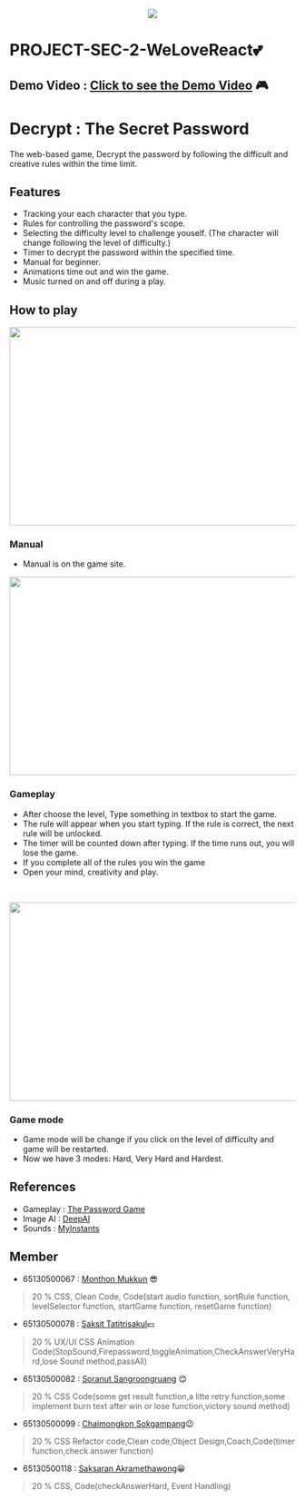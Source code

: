 <p align="center"><img src="https://github.com/Xsmitylnwza/PROJECT1-SEC-2-WeLoveReact/blob/main/public/images/group-logo.png"/></p>

# PROJECT-SEC-2-WeLoveReact💕


##  Demo Video : [Click to see the Demo Video](https://www.youtube.com/watch?v=TIypQWv4l-k)   🎮

# Decrypt : The Secret Password

The web-based game, Decrypt the password by following the difficult and creative rules within the time limit.

## Features

- Tracking your each character that you type.
- Rules for controlling the password's scope.
- Selecting the difficulty level to challenge youself. (The character will change following the level of difficulty.)
- Timer to decrypt the password within the specified time.
- Manual for beginner.
- Animations time out and win the game.
- Music turned on and off during a play.

## How to play

<p align="center"><img src="https://github.com/Xsmitylnwza/PROJECT1-SEC-2-WeLoveReact/blob/main/public/images/manual.gif" width="700" height="350"></p>

### Manual
- Manual is on the game site.


<p align="center"><img src="https://github.com/Xsmitylnwza/PROJECT1-SEC-2-WeLoveReact/blob/main/public/images/gameplay.gif" width="700" height="350"></p>

### Gameplay

- After choose the level, Type something in textbox to start the game.
- The rule will appear when you start typing. If the rule is correct, the next rule will be unlocked.
- The timer will be counted down after typing. If the time runs out, you will lose the game.
- If you complete all of the rules you win the game
- Open your mind, creativity and play.
<br>

<p align="center"><img src="https://github.com/Xsmitylnwza/PROJECT1-SEC-2-WeLoveReact/blob/main/public/images/select-mode.gif" width="700" height="350"></p>

### Game mode

- Game mode will be change if you click on the level of difficulty and game will be restarted.
- Now we have 3 modes: Hard, Very Hard and Hardest.

## References

- Gameplay : [The Password Game](https://neal.fun/password-game/)
- Image AI : [DeepAI](https://deepai.org/machine-learning-model/text2img)
- Sounds : [MyInstants](https://www.myinstants.com/)

## Member

- 65130500067 : [Monthon Mukkun](https://github.com/carrynong2) 😎
> 20 % CSS, Clean Code, Code(start audio function, sortRule function, levelSelector function, startGame function, resetGame function)
- 65130500078 : [Saksit Tatitrisakul](https://github.com/Tiskas02)💵
> 20 % UX/UI CSS Animation Code(StopSound,Firepassword,toggleAnimation,CheckAnswerVeryHard,lose Sound method,passAll)
- 65130500082 : [Soranut Sangroongruang](https://github.com/c3b22) 😊
> 20 % CSS Code(some get result function,a litte retry function,some implement burn text after win or lose function,victory sound method)
- 65130500099 : [Chaimongkon Sokgampang](https://github.com/Xsmitylnwza)😉
> 20 % CSS Refactor code,Clean code,Object Design,Coach,Code(timer function,check answer function)
- 65130500118 : [Saksaran Akramethawong](https://github.com/saksaran)😀
> 20 % CSS, Code(checkAnswerHard, Event Handling)
